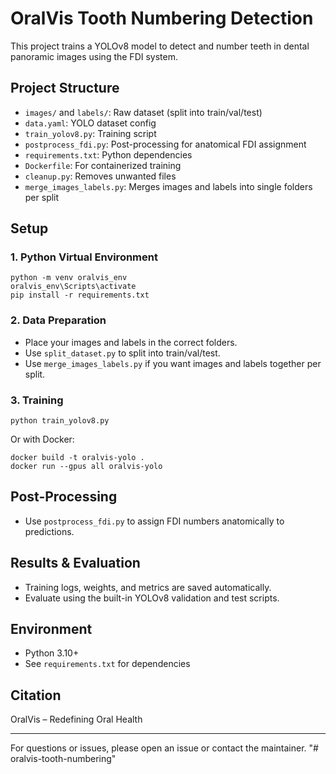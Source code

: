 # OralVis Tooth Numbering Detection

This project trains a YOLOv8 model to detect and number teeth in dental panoramic images using the FDI system.

## Project Structure
- `images/` and `labels/`: Raw dataset (split into train/val/test)
- `data.yaml`: YOLO dataset config
- `train_yolov8.py`: Training script
- `postprocess_fdi.py`: Post-processing for anatomical FDI assignment
- `requirements.txt`: Python dependencies
- `Dockerfile`: For containerized training
- `cleanup.py`: Removes unwanted files
- `merge_images_labels.py`: Merges images and labels into single folders per split

## Setup

### 1. Python Virtual Environment
```
python -m venv oralvis_env
oralvis_env\Scripts\activate
pip install -r requirements.txt
```

### 2. Data Preparation
- Place your images and labels in the correct folders.
- Use `split_dataset.py` to split into train/val/test.
- Use `merge_images_labels.py` if you want images and labels together per split.

### 3. Training
```
python train_yolov8.py
```

Or with Docker:
```
docker build -t oralvis-yolo .
docker run --gpus all oralvis-yolo
```

## Post-Processing
- Use `postprocess_fdi.py` to assign FDI numbers anatomically to predictions.

## Results & Evaluation
- Training logs, weights, and metrics are saved automatically.
- Evaluate using the built-in YOLOv8 validation and test scripts.

## Environment
- Python 3.10+
- See `requirements.txt` for dependencies

## Citation
OralVis – Redefining Oral Health

---
For questions or issues, please open an issue or contact the maintainer.
"# oralvis-tooth-numbering" 
